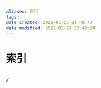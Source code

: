 ```yaml
---
aliases: 索引
tags: 
date created: 2022-01-25 21:40:47
date modified: 2022-01-27 22:49:24
---
```


# 索引

```ActivityHistory

/

```
